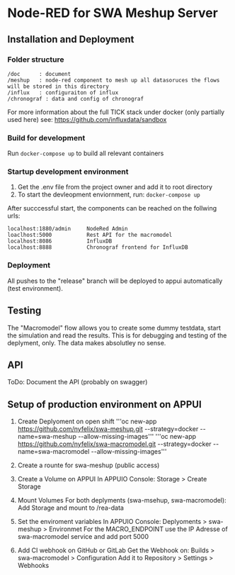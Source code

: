 # Node-RED for SWA Meshup Server

## Installation and Deployment

### Folder structure
```
/doc      : document
/meshup   : node-red component to mesh up all datasoruces the flows will be stored in this directory
/influx   : configuraiton of influx 
/chronograf : data and config of chronograf
```

For more information about the full TICK stack under docker (only partially used here) see: https://github.com/influxdata/sandbox

### Build for development

Run 
` docker-compose up `
to build all relevant containers


### Startup development environment

1. Get the .env file from the project owner and add it to root directory
2. To start the devleopment enviornment, run: 
` docker-compose up `

After succcessful start, the components can be reached on the follwing urls:
```
localhost:1880/admin     NodeRed Admin
loaclhost:5000           Rest API for the macromodel
localhost:8086           InfluxDB
localhost:8888           Chronograf frontend for InfluxDB
```

### Deployment

All pushes to the "release" branch will be deployed to appui automatically (test environment).


## Testing

 The "Macromodel" flow allows you to create some dummy testdata, start the simulation and read the results. This is for debugging and testing of the deplyment, only. The data makes absolutley no sense.

## API

ToDo: Document the API (probably on swagger)


## Setup of production environment on APPUI


1. Create Deplyoment on open shift
'''oc new-app https://github.com/nyfelix/swa-meshup.git --strategy=docker --name=swa-meshup --allow-missing-images'''
'''oc new-app https://github.com/nyfelix/swa-macromodel.git --strategy=docker --name=swa-macromodel --allow-missing-images'''

2. Create a rounte for swa-meshup (public access)

3. Create a Volume on APPUI 
In APPUIO Console: Storage > Create Storage

4. Mount Volumes
For both deplyments (swa-msehup, swa-macromodel): Add Storage and mount to /rea-data

5. Set the enviroment variables
In APPUIO Console: Deplyoments > swa-meshup > Environmet
For the MACRO_ENDPOINT use the IP Adresse of swa-macromodel service and add port 5000

6. Add CI webhook on GitHub or GitLab
Get the Webhook on: Builds > swa-macromodel > Configuration
Add it to Repository > Settings > Webhooks